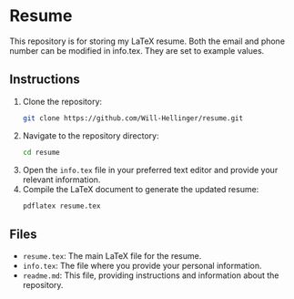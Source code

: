 # Resume

This repository is for storing my LaTeX resume. Both the email and phone number can be modified in info.tex. They are set to example values.

## Instructions

1. Clone the repository:
    ```sh
    git clone https://github.com/Will-Hellinger/resume.git
    ```
2. Navigate to the repository directory:
    ```sh
    cd resume
    ```
3. Open the `info.tex` file in your preferred text editor and provide your relevant information.
4. Compile the LaTeX document to generate the updated resume:
    ```sh
    pdflatex resume.tex
    ```

## Files

- `resume.tex`: The main LaTeX file for the resume.
- `info.tex`: The file where you provide your personal information.
- `readme.md`: This file, providing instructions and information about the repository.